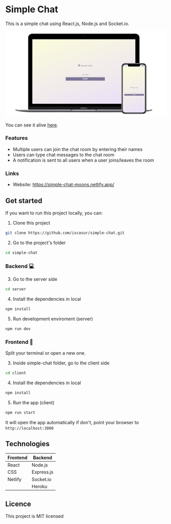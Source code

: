 # Simple Chat

This is a simple chat using React.js, Node.js and Socket.io.

![Simple Chat](./img/simple-chat.png)

You can see it alive [here](https://simple-chat-moons.netlify.app/).

### Features

- Multiple users can join the chat room by entering their names
- Users can type chat messages to the chat room
- A notification is sent to all users when a user joins/leaves the room

### Links

- Website: https://simple-chat-moons.netlify.app/

## Get started

If you want to run this project locally, you can:

1. Clone this project

```bash
git clone https://github.com/iscasur/simple-chat.git
```

2. Go to the project's folder

```bash
cd simple-chat
```

### Backend 💻

3. Go to the server side

```bash
cd server
```

4. Install the dependencies in local

```bash
npm install
```

5. Run development enviroment (server)

```bash
npm run dev
```

### Frontend 🎨

Split your terminal or open a new one.

3. Inside simple-chat folder, go to the client side

```bash
cd client
```

4. Install the dependencies in local

```bash
npm install
```

5. Run the app (client)

```bash
npm run start
```

It will open the app automatically if don't, point your browser to `http://localhost:3000`

## Technologies

| Frontend | Backend    |
| -------- | ---------- |
| React    | Node.js    |
| CSS      | Express.js |
| Netlify  | Socket.io  |
|          | Heroku     |

## Licence

This project is MIT licensed
